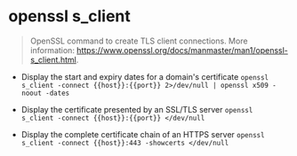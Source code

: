# openssl s_client
> OpenSSL command to create TLS client connections.
> More information: <https://www.openssl.org/docs/manmaster/man1/openssl-s_client.html>.

- Display the start and expiry dates for a domain's certificate
`openssl s_client -connect {{host}}:{{port}} 2>/dev/null | openssl x509 -noout -dates`

- Display the certificate presented by an SSL/TLS server
`openssl s_client -connect {{host}}:{{port}} </dev/null`

- Display the complete certificate chain of an HTTPS server
`openssl s_client -connect {{host}}:443 -showcerts </dev/null`
